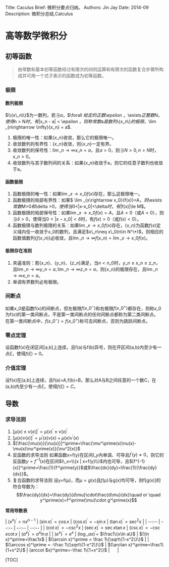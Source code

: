 Title:   Caculus
Brief:   微积分要点归纳。
Authors: Jin Jay
Date:    2014-09
Description: 微积分总结,Calculus

# 高等数学微积分
## 初等函数
>由常数和基本初等函数经过有限次的四则运算和有限次的函数复合步骤所构成并可用一个式子表示的函数成为初等函数。  

### 极限
#### 数列极限
$\\{x\_n\\}$为一数列，若$\exists  a$，$\forall $给定的正数$\epsilon $，$\exists$正整数$N$，使得$n > N$时，有$|x\_n - a| < \epsilon $，则称常数$a$是数列$\\{x\_n\\}$的极限，$\lim \_{n\rightarrow \infty}{x\_n} = a$.

1. 极限的唯一性：如果{$x\_n$}收敛，那么它的极限唯一。
2. 收敛数列的有界性：{$x\_n$}收敛，则{$x\_n$}一定有界。
3. 收敛数列的保号性：$\lim \_{n\rightarrow \infty}{x\_n} = a$，且$a > 0$，则$\exists N > 0, n > N$时，$x\_n > 0$。
4. 收敛数列与其子数列间的关系：如果{$x\_n$}收敛于a，则它的任意子数列也收敛于a。

#### 函数极限
1. 函数极限的唯一性：如果$\lim \_{x\rightarrow x\_0}{f(x)}$存在，那么这极限唯一。
2. 函数极限的局部有界性：如果$ \lim \_{x\rightarrow x\_0}{f(x)}=A$， 则$\exists$常数$M>0$和$\delta >0$，使得当$0<|x-x\_0|<\delta$时，有$|f(x)|\le M$。
3. 函数极限的局部保号性：如果$\lim \_{x\rightarrow x\_0}{f(x)}=A$，且$A>0$（或$A<0$），则$\exists \delta >0$，使得当$0<|x-x\_0|<\delta$时，有$f(x)>0$（或$f(x)<0$）。
4. 函数极限与数列极限的关系：如果$\lim \_{x\rightarrow x\_0}{f(x)}$存在，{$x\_n$}为函数$f(x)$定义域内任一收敛于$x\_0$的数列，且满足$x\_n\neq x\_0(n\in N^\*)$，则相应的函数值数列{$f(x\_n)$}必收敛，且$\lim \_{n\rightarrow \infty}{f(x\_n)}=\lim \_{x\rightarrow x\_0}{f(x)}$。

#### 极限存在准则
1. 夹逼准则：若{$x\_n$}、{$y\_n$}、{$z\_n$}满足，当$n<n\_0$时，$y\_n\le x\_n \le z\_n$，且$\lim \_{n\rightarrow \infty}{y\_n}=a,\lim \_{n\rightarrow \infty}{z\_n}=a$，则{$x\_n$}的极限存在，且$\lim \_{n\rightarrow \infty}{x\_n}=a$。
2. 单调有界数列必有极限。

### 间断点
如果$x\_0$是函数f(x)的间断点，但左极限$f(x\_0^-)$和右极限$f(x\_0^+)$都存在，则称$x\_0$为f(x)的第一类间断点，不是第一类间断点的任何间断点都称为第二类间断点。  
在第一类间断点中，$f(x\_0^-)=f(x\_0^+)$称可去间断点，否则为跳跃间断点。

### 零点定理
设函数f(x)在闭区间[a,b]上连续，且f(a)与f(b)异号，则在开区间(a,b)内至少有一点$\xi$，使得$f(\xi)=0$。

### 介值定理
设f(x)在[a,b]上连续，且f(a)=A,f(b)=B，那么对A与B之间任意的一个数C，在(a,b)内至少有一点$\xi$，使得$f(\xi)=C$。

## 导数
### 求导法则
1. $[\mu(x)\pm \nu(x)]^\prime = \mu(x)^\prime\pm \nu(x)^\prime$
2. $[\mu(x)\nu(x)]^\prime=\mu^\prime(x)\nu(x)+\mu(x)\nu^\prime(x)$
3. $[\frac{\mu(x)}{\nu(x)}]^\prime=\frac{\mu^\prime(x)\nu(x)-\mu(x)\nu^\prime(x)}{\nu^2(x)}$
4. 反函数的求导法则
    如果函数x=f(y)在区间$I\_y$内单调、可导且$f^\prime(y)\neq 0$，则它的反函数$y=f^{-1}(x)$在区间$I\_x=\\{x | x=f(y)\\}$内也可导，且$[f^{-1}(x)]^\prime=\frac{1}{f^\prime(y)}$或$\frac{dx}{dy}=\frac{1}{\frac{dy}{dx}}$。
5. 复合函数的求导法则
    设y=f($\mu$)，而$\mu=g(x)$且$f(\mu)$与g(x)均可导，则f[g(x)]的符合导数为：
    $$\frac{dy}{dx}=\frac{dy}{d\mu}\cdot\frac{d\mu}{dx}\quad or \quad y^\prime(x)=f^\prime(\mu)\cdot g^\prime(x)$$


**常用导数表**

| $(x^n)^\prime=nx^{n-1}$ | $(\sin x)^\prime=\cos x$ | $(\cos x)^\prime=-\sin x$ | $(\tan x)^\prime=\sec^2{x}$ |
| --:-- | --:-- | --:-- | --:-- |
| $(\cot x)^\prime=-\csc ^2x$ | $(\sec x)^\prime=\sec x\tan x$ | $(\csc x)^\prime=-\csc x\cot x$ | $(a^x)^\prime=a^x\ln a$ |
| $(e^x)^\prime = e^x$ | $(\log \_ax)^\prime=$ $\frac1\{x\ln a\}$ | $(\ln x)^\prime=\frac1x$ | $(\arcsin x)^\prime = \frac 1\{\sqrt\{1-x^2\}\}$ |
| $(\arccos x)^\prime = -\frac 1\{\sqrt\{1-x^2\}\}$ | $(\arctan x)^\prime=\frac1\{1+x^2\}$ | $($arccot $x)^\prime=-\frac 1\{1+x^2\}$ | $\quad$ |






[TOC]
